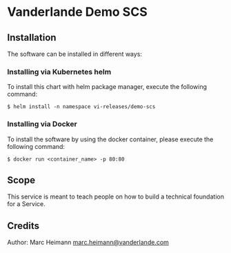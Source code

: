 # Vanderlande Demo SCS

## Installation
The software can be installed in different ways:

### Installing via Kubernetes helm
To install this chart with helm package manager, execute the following command:
 
	$ helm install -n namespace vi-releases/demo-scs

### Installing via Docker
To install the software by using the docker container, please execute the following command:

	$ docker run <container_name> -p 80:80 

## Scope
This service is meant to teach people on how to build a technical foundation for a Service.

## Credits

Author: Marc Heimann <marc.heimann@vanderlande.com>